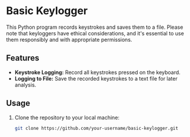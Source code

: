 # Basic Keylogger

This Python program records keystrokes and saves them to a file. Please note that keyloggers have ethical considerations, and it's essential to use them responsibly and with appropriate permissions.

## Features

- **Keystroke Logging:** Record all keystrokes pressed on the keyboard.
- **Logging to File:** Save the recorded keystrokes to a text file for later analysis.

## Usage

1. Clone the repository to your local machine:

   ```bash
   git clone https://github.com/your-username/basic-keylogger.git
